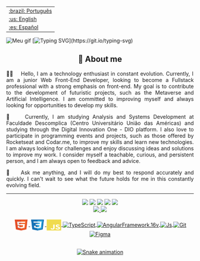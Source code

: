 <table align="right">
 <tr><td><a href="https://github.com/Guilherme-Espinosa/Guilherme-Espinosa/blob/main/README.md">:brazil: Português</a></td></tr> 
 <tr><td><a href="https://github.com/Guilherme-Espinosa/Guilherme-Espinosa/blob/main/README-en.md">:us: English</a></td></tr>
 <tr><td><a href="https://github.com/Guilherme-Espinosa/Guilherme-Espinosa/blob/main/README-es.md">:es: Español</a></td></tr>
</table>

![Meu gif](https://user-images.githubusercontent.com/105338579/188969238-ee3b2810-e610-4681-98a6-0ab00027df7c.gif) [![Typing SVG](https://readme-typing-svg.demolab.com?font=roboto+nono&size=21&pause=1000&color=42C920&width=435&lines=Hi%2C+my+name+is+Guilherme+Espinosa.;Welcome+to+my+profile!)](https://git.io/typing-svg)

<article align="justify">
	<h1 align="center">🚀 About me</h1>
	<p align="justify">
	👩‍💻&nbsp;&nbsp;&nbsp;&nbsp;Hello, I am a technology enthusiast in constant evolution. Currently, I am a junior Web Front-End Developer, looking to become a Fullstack professional with a strong emphasis on front-end. My goal is to contribute to the development of futuristic projects, such as the Metaverse and Artificial Intelligence. I am committed to improving myself and always looking for opportunities to develop my skills.
	</p>
	<p align="justify">
	🧠&nbsp;&nbsp;&nbsp;&nbsp;Currently, I am studying Analysis and Systems Development at Faculdade Descomplica (Centro Universitário União das Américas) and studying through the Digital Innovation One - DIO platform. I also love to participate in programming events and projects, such as those offered by Rocketseat and Codar.me, to improve my skills and learn new technologies. I am always looking for challenges and enjoy discussing ideas and solutions to improve my work. I consider myself a teachable, curious, and persistent person, and I am always open to feedback and advice.
	</p>
	<p align="justify">
	🤔&nbsp;&nbsp;&nbsp;&nbsp;Ask me anything, and I will do my best to respond accurately and quickly. I can't wait to see what the future holds for me in this constantly evolving field.
</p>
</article>

---

<!-- Social network -->

<div align="center"> 
	<a href="https://www.linkedin.com/in/guilherme-espinosa/" target="_blank"><img src="https://img.shields.io/badge/-LinkedIn-%230077B5?style=for-the-badge&logo=linkedin&logoColor=white" target="_blank"></a> 
	<a href="https://www.instagram.com/guilherme.espinosa/" target="_blank"><img src="https://img.shields.io/badge/-Instagram-%23E4405F?style=for-the-badge&logo=instagram&logoColor=white" target="_blank"></a> 
	<a href="https://www.youtube.com/GuilhermeEspinosa" target="_blank"><img src="https://img.shields.io/badge/YouTube-FF0000?style=for-the-badge&logo=youtube&logoColor=white" target="_blank"></a>
	<a href ="mailto:luiz5913.01@gmail.com"><img src="https://img.shields.io/badge/-Email-%23333?style=for-the-badge&logo=gmail&logoColor=white" target="_blank"></a>
	<a href="https://twitter.com/dev_espinosa" target="_blank"><img src="https://img.shields.io/twitter/follow/dev_espinosa?style=for-the-badge" target="_blank"></a>
</div>

<!-- Vercel Stats -->

<div align="center">
  <a href="https://github.com/Guilherme-Espinosa">
  <img height="160em" src="https://github-readme-stats.vercel.app/api?username=Guilherme-Espinosa&show_icons=true&theme=transparent&include_all_commits=true&count_private=true"/>
  <img height="160em" src="https://github-readme-stats.vercel.app/api/top-langs/?username=Guilherme-Espinosa&layout=compact&langs_count=6&theme=transparent"/>
</div>

<!-- DevIcons -->

<div align="center" style="display: inline_block"><br>
	<img align="center" alt="HTML" height="30" width="40" src="https://raw.githubusercontent.com/devicons/devicon/master/icons/html5/html5-original.svg">
	  <img align="center" alt="CSS" height="30" width="40" src="https://raw.githubusercontent.com/devicons/devicon/master/icons/css3/css3-original.svg"> 
	<img align="center" alt="JavaScript" height="30" width="40" src="https://raw.githubusercontent.com/devicons/devicon/master/icons/javascript/javascript-plain.svg">
	<img align="center" alt="TypeScript" height="30" width="40"src="https://cdn.jsdelivr.net/gh/devicons/devicon/icons/typescript/typescript-original.svg"/>
	<img align="center" alt="AngularFramework.16v" height="30" width="40" src="https://cdn.jsdelivr.net/gh/devicons/devicon/icons/angularjs/angularjs-plain.svg"/>
	<img align="center" alt="Js" height="30" width="40"src="https://cdn.jsdelivr.net/gh/devicons/devicon/icons/nodejs/nodejs-original.svg"/>
	<img align="center" alt="Git" height="55" width="65" src="https://cdn.jsdelivr.net/gh/devicons/devicon/icons/git/git-plain-wordmark.svg"/>
	<img align="center" alt="Figma" height="30" width="40"src="https://cdn.jsdelivr.net/gh/devicons/devicon/icons/figma/figma-original.svg"/>
</div>
<br>
<!--  -->

<div align="center"> 
 
  ![Snake animation](https://github.com/Guilherme-Espinosa/Guilherme-Espinosa/blob/output/github-contribution-grid-snake.svg)

</div>